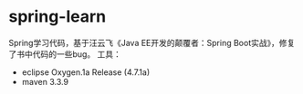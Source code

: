 # spring-learn
Spring学习代码，基于汪云飞《Java EE开发的颠覆者：Spring Boot实战》，修复了书中代码的一些bug。
工具：
- eclipse Oxygen.1a Release (4.7.1a)
- maven 3.3.9

